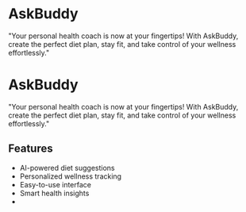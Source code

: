 # AskBuddy
"Your personal health coach is now at your fingertips! With AskBuddy, create the perfect diet plan, stay fit, and take control of your wellness effortlessly."
# AskBuddy  

"Your personal health coach is now at your fingertips! With AskBuddy, create the perfect diet plan, stay fit, and take control of your wellness effortlessly."  

## Features  
- AI-powered diet suggestions  
- Personalized wellness tracking  
- Easy-to-use interface  
- Smart health insights
- 
